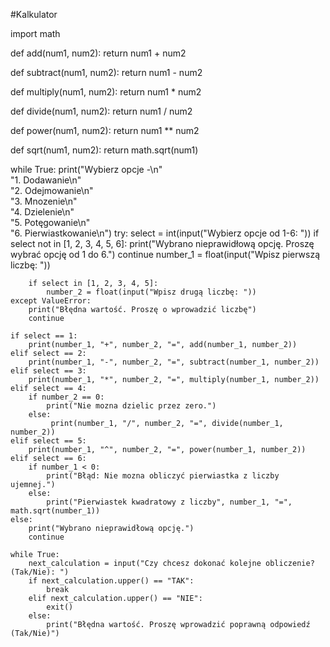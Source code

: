#Kalkulator

import math

def add(num1, num2):
    return num1 + num2

def subtract(num1, num2):
    return num1 - num2

def multiply(num1, num2):
    return num1 * num2

def divide(num1, num2):
    return num1 / num2

def power(num1, num2):
    return num1 ** num2

def sqrt(num1, num2):
    return math.sqrt(num1)

while True:
    print("Wybierz opcje -\n" \
          "1. Dodawanie\n" \
          "2. Odejmowanie\n" \
          "3. Mnozenie\n" \
          "4. Dzielenie\n" \
          "5. Potęgowanie\n" \
          "6. Pierwiastkowanie\n")
    try:
        select = int(input("Wybierz opcje od 1-6: "))
        if select not in [1, 2, 3, 4, 5, 6]:
            print("Wybrano nieprawidłową opcję. Proszę wybrać opcję od 1 do 6.")
            continue
        number_1 = float(input("Wpisz pierwszą liczbę: "))

        if select in [1, 2, 3, 4, 5]:
            number_2 = float(input("Wpisz drugą liczbę: "))
    except ValueError:
        print("Błędna wartość. Proszę o wprowadzić liczbę")
        continue

    if select == 1:
        print(number_1, "+", number_2, "=", add(number_1, number_2))
    elif select == 2:
        print(number_1, "-", number_2, "=", subtract(number_1, number_2))
    elif select == 3:
        print(number_1, "*", number_2, "=", multiply(number_1, number_2))
    elif select == 4:
        if number_2 == 0:
            print("Nie mozna dzielic przez zero.")
        else:
             print(number_1, "/", number_2, "=", divide(number_1, number_2))
    elif select == 5:
        print(number_1, "^", number_2, "=", power(number_1, number_2))
    elif select == 6:
        if number_1 < 0:
            print("Błąd: Nie mozna obliczyć pierwiastka z liczby ujemnej.")
        else:
            print("Pierwiastek kwadratowy z liczby", number_1, "=", math.sqrt(number_1))
    else:
        print("Wybrano nieprawidłową opcję.")
        continue
    
    while True:
        next_calculation = input("Czy chcesz dokonać kolejne obliczenie? (Tak/Nie): ")
        if next_calculation.upper() == "TAK":
            break
        elif next_calculation.upper() == "NIE":
            exit()
        else:
            print("Błędna wartość. Proszę wprowadzić poprawną odpowiedź (Tak/Nie)")
